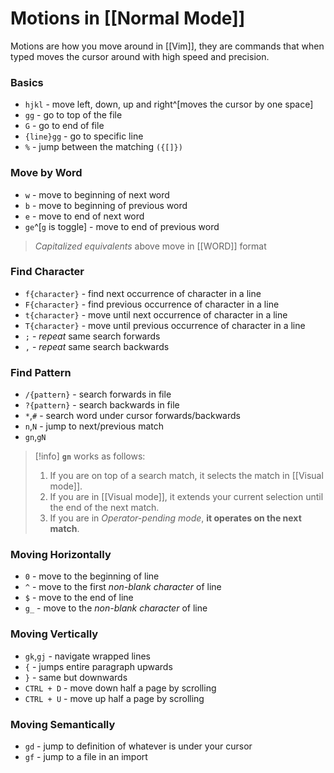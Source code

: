 # Motions in [[Normal Mode]]

Motions are how you move around in [[Vim]], they are commands that when typed moves the cursor around with high speed and precision.

### Basics
- ``hjkl`` - move left, down, up and right^[moves the cursor by one space]
- ``gg`` - go to top of the file
- ``G`` - go to end of file
- ``{line}gg`` - go to specific line
- ``%`` - jump between the matching `({[]})`

### Move by Word
- ``w`` - move to beginning of next word
- ``b`` - move to beginning of previous word
- ``e`` - move to end of next word
- ``ge``^[``g`` is toggle] - move to end of previous word

> *Capitalized equivalents* above move in [[WORD]] format

### Find Character
- ``f{character}`` - find next occurrence of character in a line
- ``F{character}`` - find previous occurrence of character in a line
- ``t{character}`` - move until next occurrence of character in a line
- ``T{character}`` - move until previous occurrence of character in a line
- ``;`` - *repeat* same search forwards
- ``,`` - *repeat* same search backwards

### Find Pattern
- ``/{pattern}`` - search forwards in file
- ``?{pattern}`` - search backwards in file
- ``*``,``#`` - search word under cursor forwards/backwards
- ``n``,``N`` - jump to next/previous match
- `gn`,`gN`

>[!info] **`gn`** works as follows:
>
> 1. If you are on top of a search match, it selects the match in [[Visual mode]].
> 2. If you are in [[Visual mode]], it extends your current selection until the end of the next match.
> 3. If you are in _Operator-pending mode_, **it operates on the next match**.

### Moving Horizontally
- ``0`` - move to the beginning of line
- ``^`` - move to the first *non-blank character* of line
- ``$`` - move to the end of line
- ``g_`` - move to the *non-blank character* of line

### Moving Vertically
- `gk`,`gj` - navigate wrapped lines
- ``{`` - jumps entire paragraph upwards
- ``}`` - same but downwards
- ``CTRL + D`` - move down half a page by scrolling
- ``CTRL + U`` - move up half a page by scrolling

### Moving Semantically
- ``gd`` - jump to definition of whatever is under your cursor
- ``gf`` - jump to a file in an import